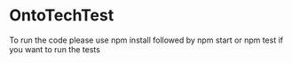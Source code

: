 # OntoTechTest
 
To run the code please use npm install followed by npm start or npm test if you want to run the tests
